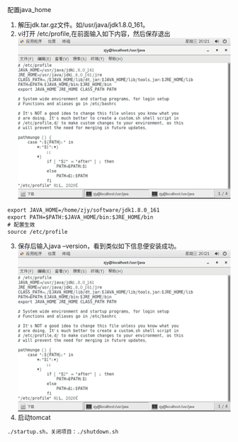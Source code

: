 配置java_home
1. 解压jdk.tar.gz文件。如/usr/java/jdk1.8.0_161。
2. vi打开 /etc/profile,在前面输入如下内容，然后保存退出<br>
![jdk](/imgs/linux/jdk1.png)<br>
~~~ shell
export JAVA_HOME=/home/zjy/software/jdk1.8.0_161
export PATH=$PATH:$JAVA_HOME/bin:$JRE_HOME/bin
# 配置生效
source /etc/profile
~~~
3. 保存后输入java –version，看到类似如下信息便安装成功。<br>
![jdk](/imgs/linux/jdk1.png)<br>
4. 启动tomcat
~~~ cmd
./startup.sh，关闭项目：./shutdown.sh
~~~
